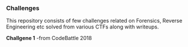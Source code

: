 ### Challenges
This repository consists of few challenges related on Forensics, Reverse Engineering etc solved from various CTFs along with writeups.

**Challgene 1** -from CodeBattle 2018

